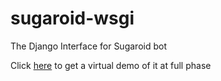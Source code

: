 # sugaroid-wsgi
The Django Interface for Sugaroid bot

Click [here](https://sugaroid.herokuapp.com) to get a virtual demo of it at full phase
